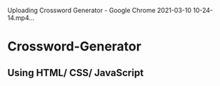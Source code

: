 
Uploading Crossword Generator - Google Chrome 2021-03-10 10-24-14.mp4…

# Crossword-Generator

## Using HTML/ CSS/ JavaScript
